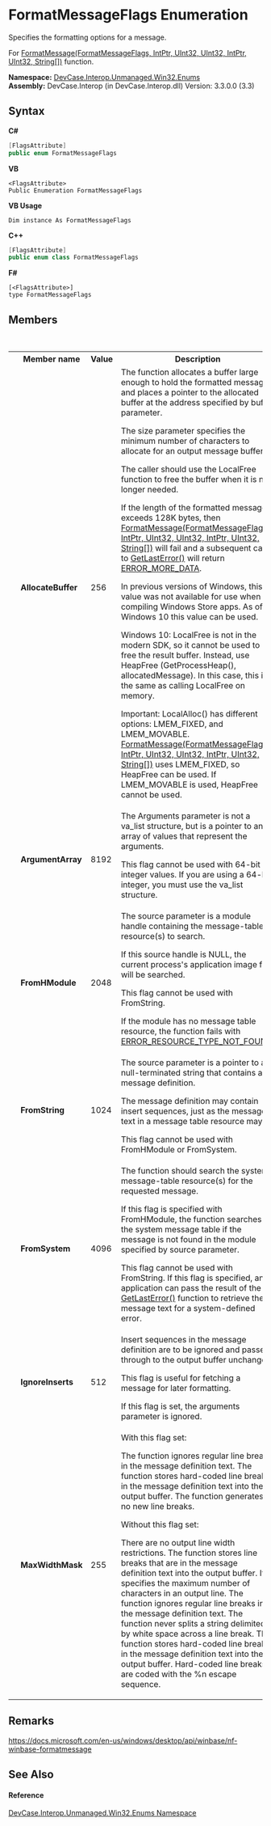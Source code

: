 # FormatMessageFlags Enumeration
 

Specifies the formatting options for a message. 

 For <a href="M_DevCase_Interop_Unmanaged_Win32_NativeMethods_FormatMessage">FormatMessage(FormatMessageFlags, IntPtr, UInt32, UInt32, IntPtr, UInt32, String[])</a> function.

**Namespace:**&nbsp;<a href="N_DevCase_Interop_Unmanaged_Win32_Enums">DevCase.Interop.Unmanaged.Win32.Enums</a><br />**Assembly:**&nbsp;DevCase.Interop (in DevCase.Interop.dll) Version: 3.3.0.0 (3.3)

## Syntax

**C#**<br />
``` C#
[FlagsAttribute]
public enum FormatMessageFlags
```

**VB**<br />
``` VB
<FlagsAttribute>
Public Enumeration FormatMessageFlags
```

**VB Usage**<br />
``` VB Usage
Dim instance As FormatMessageFlags
```

**C++**<br />
``` C++
[FlagsAttribute]
public enum class FormatMessageFlags
```

**F#**<br />
``` F#
[<FlagsAttribute>]
type FormatMessageFlags
```


## Members
&nbsp;<table><tr><th></th><th>Member name</th><th>Value</th><th>Description</th></tr><tr><td /><td target="F:DevCase.Interop.Unmanaged.Win32.Enums.FormatMessageFlags.AllocateBuffer">**AllocateBuffer**</td><td>256</td><td>The function allocates a buffer large enough to hold the formatted message, and places a pointer to the allocated buffer at the address specified by buffer parameter. 

 The size parameter specifies the minimum number of characters to allocate for an output message buffer. 

 The caller should use the LocalFree function to free the buffer when it is no longer needed. 

 If the length of the formatted message exceeds 128K bytes, then <a href="M_DevCase_Interop_Unmanaged_Win32_NativeMethods_FormatMessage">FormatMessage(FormatMessageFlags, IntPtr, UInt32, UInt32, IntPtr, UInt32, String[])</a> will fail and a subsequent call to <a href="M_DevCase_Interop_Unmanaged_Win32_NativeMethods_GetLastError">GetLastError()</a> will return <a href="T_DevCase_Interop_Unmanaged_Win32_Enums_Win32ErrorCode">ERROR_MORE_DATA</a>. 

 In previous versions of Windows, this value was not available for use when compiling Windows Store apps. As of Windows 10 this value can be used. 

 Windows 10: LocalFree is not in the modern SDK, so it cannot be used to free the result buffer. Instead, use HeapFree (GetProcessHeap(), allocatedMessage). In this case, this is the same as calling LocalFree on memory. 

 Important: LocalAlloc() has different options: LMEM_FIXED, and LMEM_MOVABLE. <a href="M_DevCase_Interop_Unmanaged_Win32_NativeMethods_FormatMessage">FormatMessage(FormatMessageFlags, IntPtr, UInt32, UInt32, IntPtr, UInt32, String[])</a> uses LMEM_FIXED, so HeapFree can be used. If LMEM_MOVABLE is used, HeapFree cannot be used.</td></tr><tr><td /><td target="F:DevCase.Interop.Unmanaged.Win32.Enums.FormatMessageFlags.ArgumentArray">**ArgumentArray**</td><td>8192</td><td>The Arguments parameter is not a va_list structure, but is a pointer to an array of values that represent the arguments. 

 This flag cannot be used with 64-bit integer values. If you are using a 64-bit integer, you must use the va_list structure.</td></tr><tr><td /><td target="F:DevCase.Interop.Unmanaged.Win32.Enums.FormatMessageFlags.FromHModule">**FromHModule**</td><td>2048</td><td>The source parameter is a module handle containing the message-table resource(s) to search. 

 If this source handle is NULL, the current process's application image file will be searched. 

 This flag cannot be used with FromString. 

 If the module has no message table resource, the function fails with <a href="T_DevCase_Interop_Unmanaged_Win32_Enums_Win32ErrorCode">ERROR_RESOURCE_TYPE_NOT_FOUND</a>.</td></tr><tr><td /><td target="F:DevCase.Interop.Unmanaged.Win32.Enums.FormatMessageFlags.FromString">**FromString**</td><td>1024</td><td>The source parameter is a pointer to a null-terminated string that contains a message definition. 

 The message definition may contain insert sequences, just as the message text in a message table resource may. 

This flag cannot be used with FromHModule or FromSystem.</td></tr><tr><td /><td target="F:DevCase.Interop.Unmanaged.Win32.Enums.FormatMessageFlags.FromSystem">**FromSystem**</td><td>4096</td><td>The function should search the system message-table resource(s) for the requested message. 

 If this flag is specified with FromHModule, the function searches the system message table if the message is not found in the module specified by source parameter. 

 This flag cannot be used with FromString. 
If this flag is specified, an application can pass the result of the <a href="M_DevCase_Interop_Unmanaged_Win32_NativeMethods_GetLastError">GetLastError()</a> function to retrieve the message text for a system-defined error.</td></tr><tr><td /><td target="F:DevCase.Interop.Unmanaged.Win32.Enums.FormatMessageFlags.IgnoreInserts">**IgnoreInserts**</td><td>512</td><td>Insert sequences in the message definition are to be ignored and passed through to the output buffer unchanged. 

 This flag is useful for fetching a message for later formatting. 

 If this flag is set, the arguments parameter is ignored.</td></tr><tr><td /><td target="F:DevCase.Interop.Unmanaged.Win32.Enums.FormatMessageFlags.MaxWidthMask">**MaxWidthMask**</td><td>255</td><td>With this flag set: 

 The function ignores regular line breaks in the message definition text. The function stores hard-coded line breaks in the message definition text into the output buffer. The function generates no new line breaks. 

 Without this flag set: 

 There are no output line width restrictions. The function stores line breaks that are in the message definition text into the output buffer. It specifies the maximum number of characters in an output line. The function ignores regular line breaks in the message definition text. The function never splits a string delimited by white space across a line break. The function stores hard-coded line breaks in the message definition text into the output buffer. Hard-coded line breaks are coded with the %n escape sequence.</td></tr></table>

## Remarks
<a href="https://docs.microsoft.com/en-us/windows/desktop/api/winbase/nf-winbase-formatmessage" target="_blank">https://docs.microsoft.com/en-us/windows/desktop/api/winbase/nf-winbase-formatmessage</a>

## See Also


#### Reference
<a href="N_DevCase_Interop_Unmanaged_Win32_Enums">DevCase.Interop.Unmanaged.Win32.Enums Namespace</a><br />